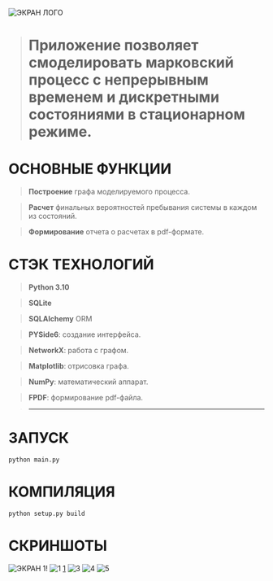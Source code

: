 ![ЭКРАН ЛОГО](https://i.ibb.co/6RBzRmy/1.png)
> # Приложение позволяет смоделировать марковский процесс с непрерывным временем и дискретными состояниями в стационарном режиме.


# ОСНОВНЫЕ ФУНКЦИИ
> **Построение** графа моделируемого процесса.

> **Расчет** финальных вероятностей пребывания системы в каждом из состояний.

> **Формирование** отчета о расчетах в pdf-формате.

# СТЭК ТЕХНОЛОГИЙ
> **Python 3.10**

> **SQLite** 

> **SQLAlchemy** ORM 

> **PYSide6**: создание интерфейса.

> **NetworkX**: работа с графом.

> **Matplotlib**: отрисовка графа.

> **NumPy**: математический аппарат.

> **FPDF**: формирование pdf-файла.

> **** 

# ЗАПУСК 
```console
python main.py
```
# КОМПИЛЯЦИЯ
```console
python setup.py build
```
# СКРИНШОТЫ
![ЭКРАН 1](https://i.ibb.co/b6ydRjN/2.png)!
![1](https://user-images.githubusercontent.com/79448643/152172930-08732256-ad14-4cad-b8b4-bef859dd29d1.png)
[1](https://user-images.githubusercontent.com/79448643/153218680-2844b31d-7bbb-47f3-bf37-27e92ff72ccc.png)
![3](https://user-images.githubusercontent.com/79448643/152172939-715f17ec-6423-42fe-a1fa-d22d324c8acb.png)
![4](https://user-images.githubusercontent.com/79448643/152172943-d98e9caf-d0bb-4347-8294-23b955cbb654.png)
![5](https://user-images.githubusercontent.com/79448643/152172948-78e25eb7-9fb0-4e66-b165-e614cd910cc1.png)







